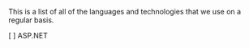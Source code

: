 This is a list of all of the languages and technologies that we use on a regular basis. 

[ ] ASP.NET

